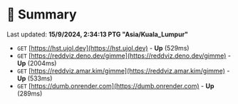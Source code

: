 # 📖 Summary
Last updated: **15/9/2024, 2:34:13 PTG "Asia/Kuala_Lumpur"**

- `GET` [https://hst.ujol.dev](https://hst.ujol.dev) - **Up** (529ms)
- `GET` [https://reddviz.deno.dev/gimme](https://reddviz.deno.dev/gimme) - **Up** (2004ms)
- `GET` [https://reddviz.amar.kim/gimme](https://reddviz.amar.kim/gimme) - **Up** (533ms)
- `GET` [https://dumb.onrender.com](https://dumb.onrender.com) - **Up** (289ms)
